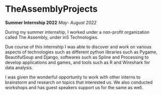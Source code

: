 # TheAssemblyProjects

**Summer Internship 2022**
*May- August 2022*

During my summer internship, I worked under a non-profit organization called The Assembly, under in5 Technologies. 

Due course of this internship I was able to discover and work on various aspects of technologies such as different python libraries such as Pygame, BeautifulSoup and Django, softwares such as Spline and Processing to develop applications and games, and tools such as R and Wireshark for data analysis.

I was given the wonderful opportunity to work with other interns to brainstorm and research on topics that interested us. We also conducted workshops and has guest speakers support us for the same as well.
